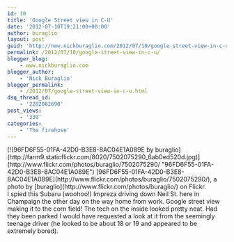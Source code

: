 ```yaml
---
id: 10
title: 'Google Street view in C-U'
date: '2012-07-10T19:21:00+00:00'
author: buraglio
layout: post
guid: 'http://new.nickburaglio.com/2012/07/10/google-street-view-in-c-u/'
permalink: /2012/07/10/google-street-view-in-c-u/
blogger_blog:
    - www.nickburaglio.com
blogger_author:
    - 'Nick Buraglio'
blogger_permalink:
    - /2012/07/google-street-view-in-c-u.html
dsq_thread_id:
    - '2282082690'
post_views:
    - '330'
categories:
    - 'The firehose'
---
```


<div>[![96FD6F55-01FA-42D0-B3E8-8AC04E1A089E by buraglio](http://farm9.staticflickr.com/8020/7502075290_6ab0ed520d.jpg)](http://www.flickr.com/photos/buraglio/7502075290/ "96FD6F55-01FA-42D0-B3E8-8AC04E1A089E")  
<span>[96FD6F55-01FA-42D0-B3E8-8AC04E1A089E](http://www.flickr.com/photos/buraglio/7502075290/), a photo by [buraglio](http://www.flickr.com/photos/buraglio/) on Flickr.</span></div>I spied this Subaru (woohoo!) Impreza driving down Neil St. here in Champaign the other day on the way home from work. Google street view making it to the corn field!   
The tech on the inside looked pretty neat. Had they been parked I would have requested a look at it from the seemingly teenage driver (he looked to be about 18 or 19 and appeared to be extremely bored).